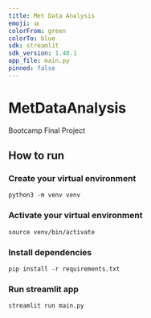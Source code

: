 ```yaml
---
title: Met Data Analysis
emoji: 📊
colorFrom: green
colorTo: blue
sdk: streamlit
sdk_version: 1.48.1
app_file: main.py
pinned: false
---
```


# MetDataAnalysis
Bootcamp Final Project

## How to run
### Create your virtual environment
`python3 -m venv venv`
### Activate your virtual environment
`source venv/bin/activate`
### Install dependencies
`pip install -r requirements.txt`
### Run streamlit app
`streamlit run main.py`

